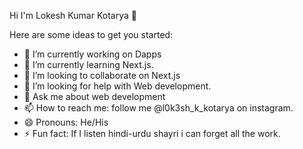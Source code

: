  Hi I'm Lokesh Kumar Kotarya 👋


Here are some ideas to get you started:

- 🔭 I’m currently working on Dapps
- 🌱 I’m currently learning Next.js.
- 👯 I’m looking to collaborate on Next.js
- 🤔 I’m looking for help with Web development.
- 💬 Ask me about web development
- 📫 How to reach me: follow me @l0k3sh_k_kotarya on instagram.
- 😄 Pronouns: He/His
- ⚡ Fun fact: If I listen hindi-urdu shayri i can  forget all the work.
